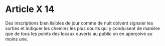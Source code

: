# Article X 14

Des inscriptions bien lisibles de jour comme de nuit doivent signaler les sorties et indiquer les chemins les plus courts qui y conduisent de manière que de tous les points des locaux ouverts au public on en aperçoive au moins une.

